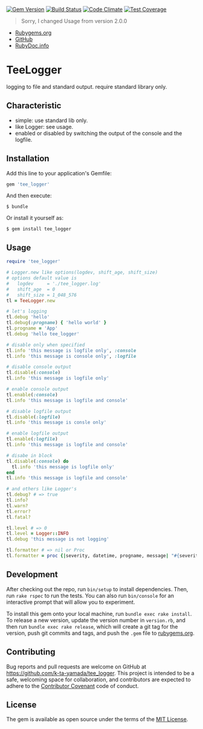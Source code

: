 [![Gem Version](https://badge.fury.io/rb/tee_logger.svg)](http://badge.fury.io/rb/tee_logger)
[![Build Status](https://travis-ci.org/k-ta-yamada/tee_logger.svg)](https://travis-ci.org/k-ta-yamada/tee_logger)
[![Code Climate](https://codeclimate.com/github/k-ta-yamada/tee_logger/badges/gpa.svg)](https://codeclimate.com/github/k-ta-yamada/tee_logger)
[![Test Coverage](https://codeclimate.com/github/k-ta-yamada/tee_logger/badges/coverage.svg)](https://codeclimate.com/github/k-ta-yamada/tee_logger/coverage)

> Sorry, I changed Usage from version 2.0.0

- [Rubygems.org](https://rubygems.org/gems/tee_logger)
- [GitHub](https://github.com/k-ta-yamada/tee_logger)
- [RubyDoc.info](http://www.rubydoc.info/gems/tee_logger)

# TeeLogger

logging to file and standard output.
require standard library only.


## Characteristic

- simple: use standard lib only.
- like Logger: see usage.
- enabled or disabled by switching the output of the console and the logfile.


## Installation

Add this line to your application's Gemfile:

```ruby
gem 'tee_logger'
```

And then execute:

    $ bundle

Or install it yourself as:

    $ gem install tee_logger


## Usage

```ruby
require 'tee_logger'

# Logger.new like options(logdev, shift_age, shift_size)
# options default value is
#   logdev     = './tee_logger.log'
#   shift_age  = 0
#   shift_size = 1_048_576
tl = TeeLogger.new

# let's logging
tl.debug 'hello'
tl.debug(:progname) { 'hello world' }
tl.progname = 'App'
tl.debug 'hello tee_logger'

# disable only when specified
tl.info 'this message is logfile only', :console
tl.info 'this message is console only', :logfile

# disable console output
tl.disable(:console)
tl.info 'this message is logfile only'

# enable console output
tl.enable(:console)
tl.info 'this message is logfile and console'

# disable logfile output
tl.disable(:logfile)
tl.info 'this message is consle only'

# enable logfile output
tl.enable(:logfile)
tl.info 'this message is logfile and console'

# disabe in block
tl.disable(:console) do
  tl.info 'this message is logfile only'
end
tl.info 'this message is logfile and console'

# and others like Logger's
tl.debug? # => true
tl.info?
tl.warn?
tl.error?
tl.fatal?

tl.level # => 0
tl.level = Logger::INFO
tl.debug 'this message is not logging'

tl.formatter # => nil or Proc
tl.formatter = proc {|severity, datetime, progname, message| "#{severity}:#{message}" }
```


## Development

After checking out the repo, run `bin/setup` to install dependencies. Then, run `rake rspec` to run the tests. You can also run `bin/console` for an interactive prompt that will allow you to experiment.

To install this gem onto your local machine, run `bundle exec rake install`. To release a new version, update the version number in `version.rb`, and then run `bundle exec rake release`, which will create a git tag for the version, push git commits and tags, and push the `.gem` file to [rubygems.org](https://rubygems.org).


## Contributing

Bug reports and pull requests are welcome on GitHub at https://github.com/k-ta-yamada/tee_logger. This project is intended to be a safe, welcoming space for collaboration, and contributors are expected to adhere to the [Contributor Covenant](contributor-covenant.org) code of conduct.


## License

The gem is available as open source under the terms of the [MIT License](http://opensource.org/licenses/MIT).
